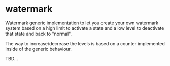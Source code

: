 watermark
=====

Watermark generic implementation to let you create your own watermark system based on a high limit to activate a state and a low level to deactivate that state and back to "normal".

The way to increase/decrease the levels is based on a counter implemented inside of the generic behaviour.

TBD...
